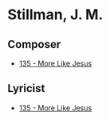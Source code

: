 # Stillman, J. M.

## Composer

- [135 - More Like Jesus](/hymns/135.md)

## Lyricist

- [135 - More Like Jesus](/hymns/135.md)

